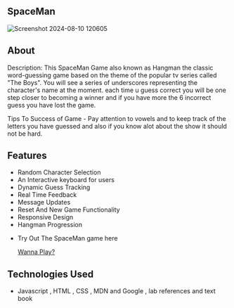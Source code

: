 ## SpaceMan

![Screenshot 2024-08-10 120605](https://github.com/user-attachments/assets/da1f67ba-a575-4502-84cd-cf45c58c5627)

## About

Description: This SpaceMan Game also known as Hangman the classic word-guessing game based on the theme of the popular tv series called "The Boys". You will see a series of underscores representing the character's name at the moment. each time u guess correct you will be one step closer to becoming a winner and if you have more the 6 incorrect guess you have lost the game.

Tips To Success of Game - Pay attention to vowels and to keep track of the letters you have guessed and also if you know alot about the show it should not be hard.

## Features

- Random Character Selection
- An Interactive keyboard for users
- Dynamic Guess Tracking
- Real Time Feedback
- Message Updates
- Reset And New Game Functionality
- Responsive Design
- Hangman Progression

* Try Out The SpaceMan game here

  [Wanna Play?](http://localhost:5501/)

## Technologies Used

- Javascript , HTML , CSS , MDN and Google , lab references and text book
